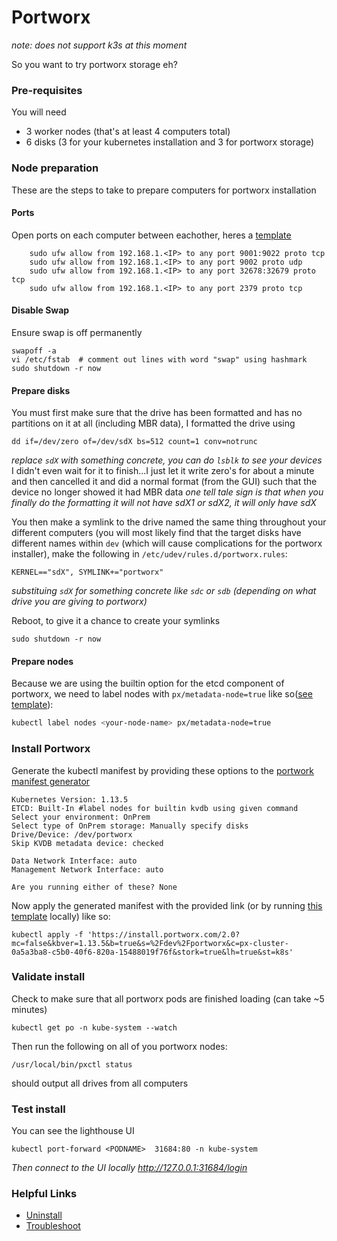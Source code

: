# Portworx
*note: does not support k3s at this moment*

So you want to try portworx storage eh?

### Pre-requisites
You will need 
- 3 worker nodes (that's at least 4 computers total)
- 6 disks (3 for your kubernetes installation and 3 for portworx storage)

### Node preparation
These are the steps to take to prepare computers for portworx installation
#### Ports
Open ports on each computer between eachother, heres a [template](./templates/ufw_ports.md)

```
    sudo ufw allow from 192.168.1.<IP> to any port 9001:9022 proto tcp
    sudo ufw allow from 192.168.1.<IP> to any port 9002 proto udp
    sudo ufw allow from 192.168.1.<IP> to any port 32678:32679 proto tcp
    sudo ufw allow from 192.168.1.<IP> to any port 2379 proto tcp
```

#### Disable Swap
Ensure swap is off permanently

```
swapoff -a
vi /etc/fstab  # comment out lines with word "swap" using hashmark
sudo shutdown -r now
```

#### Prepare disks
You must first make sure that the drive has been formatted and has no partitions on it at all (including MBR data), I formatted the drive using
```
dd if=/dev/zero of=/dev/sdX bs=512 count=1 conv=notrunc
```
*replace `sdX` with something concrete, you can do `lsblk` to see your devices*
I didn't even wait for it to finish...I just let it write zero's for about a minute and then cancelled it and did a normal format (from the GUI)
such that the device no longer showed it had MBR data
*one tell tale sign is that when you finally do the formatting it will not have sdX1 or sdX2, it will only have sdX*

You then make a symlink to the drive named the same thing throughout your different computers (you will most likely find
that the target disks have different names within `dev` (which will cause complications for the portworx installer), make
the following in `/etc/udev/rules.d/portworx.rules`:
```
KERNEL=="sdX", SYMLINK+="portworx"
```
*substituing `sdX` for something concrete like `sdc` or `sdb` (depending on what drive you are giving to portworx)*

Reboot, to give it a chance to create your symlinks
```
sudo shutdown -r now
```
#### Prepare nodes
Because we are using the builtin option for the etcd component of portworx, we need to label nodes with `px/metadata-node=true` like so([see template](./templates/portworx-node-labels.yaml)):
```bash
kubectl label nodes <your-node-name> px/metadata-node=true
```
### Install Portworx

Generate the kubectl manifest by providing these options to the [portwork manifest generator](https://install.portworx.com)
```
Kubernetes Version: 1.13.5
ETCD: Built-In #label nodes for builtin kvdb using given command
Select your environment: OnPrem
Select type of OnPrem storage: Manually specify disks 
Drive/Device: /dev/portworx  
Skip KVDB metadata device: checked

Data Network Interface: auto
Management Network Interface: auto

Are you running either of these? None
```
Now apply the generated manifest with the provided link (or by running [this template](./templates/portworx.yaml) locally) like so:
```
kubectl apply -f 'https://install.portworx.com/2.0?mc=false&kbver=1.13.5&b=true&s=%2Fdev%2Fportworx&c=px-cluster-0a5a3ba8-c5b0-40f6-820a-15488019f76f&stork=true&lh=true&st=k8s'
```

### Validate install

Check to make sure that all portworx pods are finished loading (can take ~5 minutes)
```
kubectl get po -n kube-system --watch
```

Then run the following on all of you portworx nodes:
```
/usr/local/bin/pxctl status
```
should output all drives from all computers

### Test install

You can see the lighthouse UI

```
kubectl port-forward <PODNAME>  31684:80 -n kube-system
```
*Then connect to the UI locally http://127.0.0.1:31684/login*

### Helpful Links
- [Uninstall](https://docs.portworx.com/portworx-install-with-kubernetes/operate-and-maintain-on-kubernetes/uninstall/uninstall/#delete-wipe-px-cluster-configuration)
- [Troubleshoot](https://docs.portworx.com/portworx-install-with-kubernetes/operate-and-maintain-on-kubernetes/troubleshooting/troubleshoot-and-get-support/#useful-commands)
